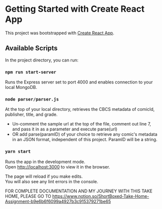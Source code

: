 # Getting Started with Create React App

This project was bootstrapped with [Create React App](https://github.com/facebook/create-react-app).

## Available Scripts

In the project directory, you can run:

### `npm run start-server`
Runs the Express server set to port 4000 and enables connection to your local MongoDB. 

### `node parser/parser.js`
At the top of your local directory, retrieves the CBCS metadata of comicId, publisher, title, and grade. 
- Un-comment the sample url at the top of the file, comment out line 7, and pass it in as a parameter and execute parse(url)
- OR add parse(paramID) of your choice to retrieve any comic's metadata in an JSON format, independent of this project. ParamID will be a string.

### `yarn start`

Runs the app in the development mode.\
Open [http://localhost:3000](http://localhost:3000) to view it in the browser.

The page will reload if you make edits.\
You will also see any lint errors in the console.

FOR COMPLETE DOCUMENTATION AND MY JOURNEY WITH THIS TAKE HOME, PLEASE GO TO https://www.notion.so/ShortBoxed-Take-Home-Assignment-b9e6b6f6099a4927b3c915379271be65